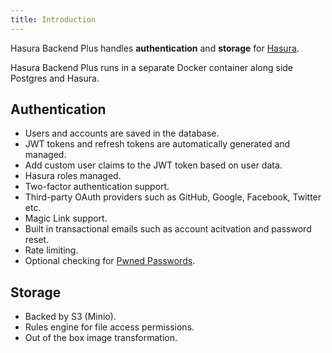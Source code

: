 ```yaml
---
title: Introduction
---
```


Hasura Backend Plus handles **authentication** and **storage** for [Hasura](https://github.com/hasura/graphql-engine).

Hasura Backend Plus runs in a separate Docker container along side Postgres and Hasura.

## Authentication

- Users and accounts are saved in the database.
- JWT tokens and refresh tokens are automatically generated and managed.
- Add custom user claims to the JWT token based on user data.
- Hasura roles managed.
- Two-factor authentication support.
- Third-party OAuth providers such as GitHub, Google, Facebook, Twitter etc.
- Magic Link support.
- Built in transactional emails such as account acitvation and password reset.
- Rate limiting.
- Optional checking for [Pwned Passwords](https://haveibeenpwned.com/Passwords).

## Storage

- Backed by S3 (Minio).
- Rules engine for file access permissions.
- Out of the box image transformation.
